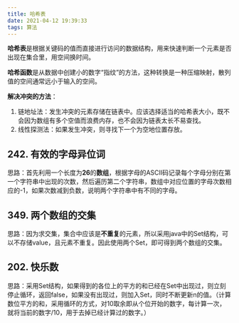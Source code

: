 ```yaml
---
title: 哈希表
date: 2021-04-12 19:39:33
tags: 算法
---
```


**哈希表**是根据关键码的值而直接进行访问的数据结构，用来快速判断一个元素是否出现在集合里，用空间换时间。

**哈希函数**是从数据中创建小的数字“指纹”的方法，这种转换是一种压缩映射，散列值的空间通常远小于输入的空间。

**解决冲突的方法**：

1. 链地址法：发生冲突的元素存储在链表中。应该选择适当的哈希表大小，既不会因为数组有多个空值而浪费内存，也不会因为链表太长不易查找。
2. 线性探测法：如果发生冲突，则寻找下一个为空地位置存放。

## 242. 有效的字母异位词

思路：首先利用一个长度为**26**的**数组**，根据字母的ASCII码记录每个字母分别在第一个字符串中出现的次数，然后遍历第二个字符串，数组中对应位置的字母次数相应的-1，如果次数减到负数，说明两个字符串中有不同的字母。

## 349. 两个数组的交集

思路：因为求交集，集合中应该是**不重复**的元素，所以采用java中的Set结构，可以不存储value，且元素不重复。因此使用两个Set，即可得到两个数组的交集。

## 202. 快乐数

思路：采用Set结构，如果得到的各位上的平方的和已经在Set中出现过，则立刻停止循环，返回false，如果没有出现过，则加入Set，同时不断更新n的值。（计算数位平方的和，采用循环的方式，对10取余即从个位开始的数字，每计算一次，就将当前的数字/10，用于去掉已经计算过的数字。）